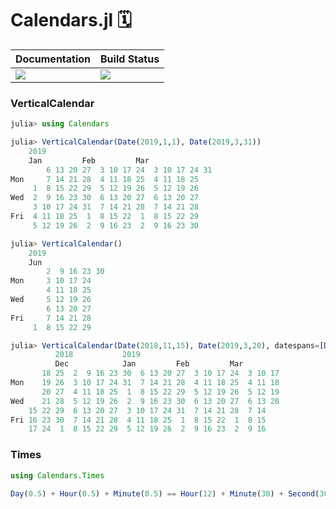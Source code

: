 # Calendars.jl 🗓

|  **Documentation**                        |  **Build Status**               |
|:------------------------------------------|---------------------------------|
|  [![][docs-latest-img]][docs-latest-url]  |  [![][travis-img]][travis-url]  |


### VerticalCalendar

```julia
julia> using Calendars

julia> VerticalCalendar(Date(2019,1,1), Date(2019,3,31))
    2019
    Jan         Feb         Mar
        6 13 20 27  3 10 17 24  3 10 17 24 31
Mon     7 14 21 28  4 11 18 25  4 11 18 25
     1  8 15 22 29  5 12 19 26  5 12 19 26
Wed  2  9 16 23 30  6 13 20 27  6 13 20 27
     3 10 17 24 31  7 14 21 28  7 14 21 28
Fri  4 11 18 25  1  8 15 22  1  8 15 22 29
     5 12 19 26  2  9 16 23  2  9 16 23 30

julia> VerticalCalendar()
    2019
    Jun
        2  9 16 23 30
Mon     3 10 17 24
        4 11 18 25
Wed     5 12 19 26
        6 13 20 27
Fri     7 14 21 28
     1  8 15 22 29

julia> VerticalCalendar(Date(2018,11,15), Date(2019,3,20), datespans=[DateSpan(Date(2018,12,25):Day(1):Date(2019,1,2), :green)])
          2018           2019
          Dec            Jan         Feb         Mar
       18 25  2  9 16 23 30  6 13 20 27  3 10 17 24  3 10 17
Mon    19 26  3 10 17 24 31  7 14 21 28  4 11 18 25  4 11 18
       20 27  4 11 18 25  1  8 15 22 29  5 12 19 26  5 12 19
Wed    21 28  5 12 19 26  2  9 16 23 30  6 13 20 27  6 13 20
    15 22 29  6 13 20 27  3 10 17 24 31  7 14 21 28  7 14
Fri 16 23 30  7 14 21 28  4 11 18 25  1  8 15 22  1  8 15
    17 24  1  8 15 22 29  5 12 19 26  2  9 16 23  2  9 16
```

### Times

```julia
using Calendars.Times

Day(0.5) + Hour(0.5) + Minute(0.5) == Hour(12) + Minute(30) + Second(30)
```


[docs-latest-img]: https://img.shields.io/badge/docs-latest-blue.svg
[docs-latest-url]: https://wookay.github.io/docs/Calendars.jl/

[travis-img]: https://api.travis-ci.org/wookay/Calendars.jl.svg?branch=master
[travis-url]: https://travis-ci.org/wookay/Calendars.jl
